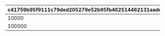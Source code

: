 |c41759b95f9111c79ded205279e52b95fb462514462131aadd1409318ffa5848|5c30c9c4e5bb6e1bca97ec16a87c4d3310723bede3e43ce7c317a23e81ec1fad|c11d3db8c1b81fab475db9dd86c236f5f1a60cfc0267b771c9e5f79d3e41ed15|
| --- | --- | --- |
|10000|2|26202|
|100000|12|94000|